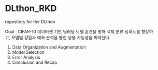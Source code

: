 # DLthon_RKD
repository for the DLthon

Goal : CIFAR-10 데이터셋 기반 딥러닝 모델 훈련을 통해 객체 분류 정확도를 향상하고, 모델별 강점과 예측 분석을 통한 응용 가능성을 파악한다.

1. Data Organization and Augmentation
2. Model Selection
3. Error Analysis
4. Conclusion and Recap
